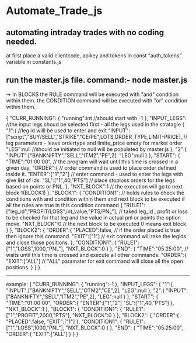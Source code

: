 # Automate_Trade_js
automating intraday trades with no coding needed.
----------------------------------
at first place a valid clientcode, apikey and tokens in const "auth_tokens" variable in constants.js

run the master.js file.
command:- node master.js
----------------------------------
-> In BLOCKS the RULE command will be executed with "and" condition within them.
             the CONDITION command will be executed with "or" condition within them.

{
    "CURR_RUNNING":
    {
        "running":int  //should start with -1
    },
    "INPUT_LEGS": //the input legs shoud be selected first  - all the legs used in the stratagie
    {
        "1":{ //leg id willl be used to enter and exit
            "INPUT":["script","BUY/SELL","STRIKE","CE/PE",LOTS,ORDER_TYPE,LIMIT-PRICE], // leg parameters - leave ordertype and limite_price emoty for market order
            "LEG":null //should be initiated to null will be populated by master.js
        },
        "2":{
            "INPUT":["BANKNIFTY","SELL","ITM2","PE",2],
            "LEG":null
        }
    },
    "START":
    {
        "TIME":"01:00:00", // the program will wait until this time is crossed in a given day.
        "ORDER":{ // order command is used to place order defined inside it.
            "ENTER":["1","2"] // enter command - used to enter the legs with give list of ids.
            "SL":["1",40,"PTS"] // place stoploss orders for the legs based on points or PNL.
        },
        "NXT_BLOCK":1 // the execution will go to next block 1(BLOCK1)
    },
    "BLOCK1":
    {
        "CONDITION1": // holds rules to check the conditions with and condition within them and next block to be executed if all the rules are true in this condition command
        {
            "RULE1":["leg_id","PROFIT/LOSS",int_value,"PTS/PNL"], // taked leg_id , profit or loss to be checked for that leg and the value in actual pnl or points the option move.
            "NXT_BLOCK":0 // the next block to be executed 0 means exit block.
        }
    },
    "BLOCK2":
    {
        "ORDER":{
            "PLACED":false, // if the order placed is true then ignore this command.
            "EXIT":["1"] // exit command will take the legids and close those positions.
        },
        "CONDITION1":
        {
            "RULE1":["1","LOSS",1000,"PNL"],
            "NXT_BLOCK":0
        }
    },
    "END":
    {
        "TIME":"05:25:00", // waits until this time is crossed and execute all other commands.
        "ORDER":{
            "EXIT":["ALL"] // "ALL" paramater for exit command will close all the open positions.
        }
    }
}

----------------------------------

example:
{
    "CURR_RUNNING":
    {
        "running":-1
    },
    "INPUT_LEGS":
    {
        "1":{
            "INPUT":["BANKNIFTY","SELL","OTM2","CE",2],
            "LEG":null
        },
        "2":{
            "INPUT":["BANKNIFTY","SELL","ITM2","PE",2],
            "LEG":null
        }
    },
    "START":
    {
        "TIME":"01:00:00",
        "ORDER":{
            "ENTER":["1","2"]
            "SL":["1",40,"PTS"]
        },
        "NXT_BLOCK":1
    },
    "BLOCK1":
    {
        "CONDITION1":
        {
            "RULE1":["1","PROFIT",2000,"PTS"],
            "NXT_BLOCK":0
        }
    },
    "BLOCK2":
    {
        "ORDER":{
            "PLACED":false,
            "EXIT":["1"]
        },
        "CONDITION1":
        {
            "RULE1":["1","LOSS",1000,"PNL"],
            "NXT_BLOCK":0
        }
    },
    "END":
    {
        "TIME":"05:25:00",
        "ORDER":{
            "EXIT":["ALL"]
        }
    }
}
